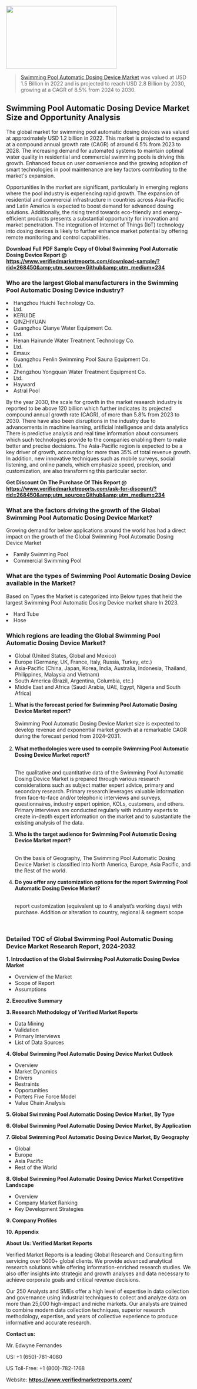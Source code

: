 
<img src="https://ffe5etoiles.com/wp-content/uploads/2024/12/MST1-300x171.png" alt="" width="300" height="171" class="alignnone size-medium wp-image-20088" /><blockquote><p><p><a href="https://www.verifiedmarketreports.com/download-sample/?rid=268450&utm_source=Github&utm_medium=234" target="_blank">Swimming Pool Automatic Dosing Device Market</a> was valued at USD 1.5 Billion in 2022 and is projected to reach USD 2.8 Billion by 2030, growing at a CAGR of 8.5% from 2024 to 2030.</p></blockquote><p><h2>Swimming Pool Automatic Dosing Device Market Size and Opportunity Analysis</h2><p>The global market for swimming pool automatic dosing devices was valued at approximately USD 1.2 billion in 2022. This market is projected to expand at a compound annual growth rate (CAGR) of around 6.5% from 2023 to 2028. The increasing demand for automated systems to maintain optimal water quality in residential and commercial swimming pools is driving this growth. Enhanced focus on user convenience and the growing adoption of smart technologies in pool maintenance are key factors contributing to the market's expansion.</p><p>Opportunities in the market are significant, particularly in emerging regions where the pool industry is experiencing rapid growth. The expansion of residential and commercial infrastructure in countries across Asia-Pacific and Latin America is expected to boost demand for advanced dosing solutions. Additionally, the rising trend towards eco-friendly and energy-efficient products presents a substantial opportunity for innovation and market penetration. The integration of Internet of Things (IoT) technology into dosing devices is likely to further enhance market potential by offering remote monitoring and control capabilities.</p></p><p class=""><strong>Download Full PDF Sample Copy of Global Swimming Pool Automatic Dosing Device Report @ <a href="https://www.verifiedmarketreports.com/download-sample/?rid=268450&amp;utm_source=Github&amp;utm_medium=234" target="_blank">https://www.verifiedmarketreports.com/download-sample/?rid=268450&amp;utm_source=Github&amp;utm_medium=234</a></strong></p><h3 id="" class="">Who are the largest Global manufacturers in the Swimming Pool Automatic Dosing Device industry?</h3><p><li>Hangzhou Huichi Technology Co.</li><li> Ltd.</li><li> KERUIDE</li><li> QINZHIYUAN</li><li> Guangzhou Qianye Water Equipment Co.</li><li>Ltd.</li><li> Henan Hairunde Water Treatment Technology Co.</li><li> Ltd.</li><li> Emaux</li><li> Guangzhou Fenlin Swimming Pool Sauna Equipment Co.</li><li> Ltd.</li><li> Zhengzhou Yongquan Water Treatment Equipment Co.</li><li> Ltd.</li><li> Hayward</li><li> Astral Pool</li></p><div class=""><div class="" dir="" data-message-author-role="" data-message-id="" data-message-model-slug=""><div class=""><div class=""><div class=""><div class="" dir="" data-message-author-role="" data-message-id="" data-message-model-slug=""><div class=""><div class=""><p>By the year 2030, the scale for growth in the market research industry is reported to be above 120 billion which further indicates its projected compound annual growth rate (CAGR), of more than 5.8% from 2023 to 2030. There have also been disruptions in the industry due to advancements in machine learning, artificial intelligence and data analytics There is predictive analysis and real time information about consumers which such technologies provide to the companies enabling them to make better and precise decisions. The Asia-Pacific region is expected to be a key driver of growth, accounting for more than 35% of total revenue growth. In addition, new innovative techniques such as mobile surveys, social listening, and online panels, which emphasize speed, precision, and customization, are also transforming this particular sector.</p><p><strong>Get Discount On The Purchase Of This Report @&nbsp; <a href="https://www.verifiedmarketreports.com/ask-for-discount/?rid=268450&amp;utm_source=Github&amp;utm_medium=234" target="_blank">https://www.verifiedmarketreports.com/ask-for-discount/?rid=268450&amp;utm_source=Github&amp;utm_medium=234</a></strong></p></div></div></div></div></div></div></div></div><h3 id="" class="">What are the factors driving the growth of the Global Swimming Pool Automatic Dosing Device Market?</h3><p id="" class="">Growing demand for below applications around the world has had a direct impact on the growth of the Global Swimming Pool Automatic Dosing Device Market</p><p id="" class=""><li>Family Swimming Pool</li><li> Commercial Swimming Pool</li></p><h3 id="" class="">What are the types of Swimming Pool Automatic Dosing Device available in the Market?</h3><p id="" class="">Based on Types the Market is categorized into Below types that held the largest Swimming Pool Automatic Dosing Device market share In 2023.</p><p id="" class=""><li>Hard Tube</li><li> Hose</li></p><h3 id="" class="">Which regions are leading the Global Swimming Pool Automatic Dosing Device Market?</h3><ul><li>Global (United States, Global and Mexico)</li><li>Europe (Germany, UK, France, Italy, Russia, Turkey, etc.)</li><li>Asia-Pacific (China, Japan, Korea, India, Australia, Indonesia, Thailand, Philippines, Malaysia and Vietnam)</li><li>South America (Brazil, Argentina, Columbia, etc.)</li><li>Middle East and Africa (Saudi Arabia, UAE, Egypt, Nigeria and South Africa)</li></ul><p><ol><li><strong>What is the forecast period for Swimming Pool Automatic Dosing Device Market report?<br /></strong><br /><span data-sheets-root="1" data-sheets-value="{&quot;1&quot;:2,&quot;2&quot;:&quot;XXXX size is expected to develop revenue and exponential market growth at a remarkable CAGR during the forecast period from 2024&ndash;2030.&quot;}" data-sheets-userformat="{&quot;2&quot;:12674,&quot;4&quot;:{&quot;1&quot;:2,&quot;2&quot;:16776960},&quot;10&quot;:2,&quot;11&quot;:0,&quot;15&quot;:&quot;Arial&quot;,&quot;16&quot;:12}">Swimming Pool Automatic Dosing Device Market size is expected to develop revenue and exponential market growth at a remarkable CAGR during the forecast period from 2024&ndash;2031.</span><br /><br /></li><li><strong>What methodologies were used to compile Swimming Pool Automatic Dosing Device Market report?<br /><br /></strong><p>The qualitative and quantitative data of the&nbsp;Swimming Pool Automatic Dosing Device Market is prepared through various research considerations such as subject matter expert advice, primary and secondary research. Primary research leverages valuable information from face-to-face and/or telephonic interviews and surveys, questionnaires, industry expert opinion, KOLs, customers, and others. Primary interviews are conducted regularly with industry experts to create in-depth expert information on the market and to substantiate the existing analysis of the data.&nbsp;</p></li><li><strong>Who is the target audience for Swimming Pool Automatic Dosing Device Market report?<br /><br /></strong><p>On the basis of Geography, The&nbsp;Swimming Pool Automatic Dosing Device Market is classified into North America, Europe, Asia Pacific, and the Rest of the world.</p></li><li><strong>Do you offer any customization options for the report Swimming Pool Automatic Dosing Device Market?<br /><br /></strong><p>report customization (equivalent up to 4 analyst&rsquo;s working days) with purchase. Addition or alteration to country, regional &amp; segment scope</p><p>&nbsp;</p></li></ol></p><h3 id="" class="">Detailed TOC of Global Swimming Pool Automatic Dosing Device Market Research Report, 2024-2032</h3><p id="" class=""><strong>1. Introduction of the Global Swimming Pool Automatic Dosing Device Market</strong></p><ul><li>Overview of the Market</li><li>Scope of Report</li><li>Assumptions</li></ul><p id="" class=""><strong>2. Executive Summary</strong></p><p id="" class=""><strong>3. Research Methodology of&nbsp;Verified Market Reports</strong></p><ul><li>Data Mining</li><li>Validation</li><li>Primary Interviews</li><li>List of Data Sources</li></ul><p id="" class=""><strong>4. Global Swimming Pool Automatic Dosing Device Market Outlook</strong></p><ul><li>Overview</li><li>Market Dynamics</li><li>Drivers</li><li>Restraints</li><li>Opportunities</li><li>Porters Five Force Model</li><li>Value Chain Analysis</li></ul><p id="" class=""><strong>5. Global Swimming Pool Automatic Dosing Device Market, By&nbsp;Type</strong></p><p id="" class=""><strong>6. Global Swimming Pool Automatic Dosing Device Market, By Application</strong></p><p id="" class=""><strong>7. Global Swimming Pool Automatic Dosing Device Market, By Geography</strong></p><ul><li>Global</li><li>Europe</li><li>Asia Pacific</li><li>Rest of the World</li></ul><p id="" class=""><strong>8. Global Swimming Pool Automatic Dosing Device Market Competitive Landscape</strong></p><ul><li>Overview</li><li>Company Market Ranking</li><li>Key Development Strategies</li></ul><p id="" class=""><strong>9. Company Profiles</strong></p><p id="" class=""><strong>10. Appendix</strong></p><p id="" class=""><strong>About Us: Verified Market Reports</strong></p><p id="" class="">Verified Market Reports is a leading Global Research and Consulting firm servicing over 5000+ global clients. We provide advanced analytical research solutions while offering information-enriched research studies. We also offer insights into strategic and growth analyses and data necessary to achieve corporate goals and critical revenue decisions.</p><p id="" class="">Our 250 Analysts and SMEs offer a high level of expertise in data collection and governance using industrial techniques to collect and analyze data on more than 25,000 high-impact and niche markets. Our analysts are trained to combine modern data collection techniques, superior research methodology, expertise, and years of collective experience to produce informative and accurate research.</p><p id="" class=""><strong>Contact us:</strong></p><p id="" class="">Mr. Edwyne Fernandes</p><p id="" class="">US: +1 (650)-781-4080</p><p id="" class="">US Toll-Free: +1 (800)-782-1768</p><p id="" class="">Website: <a target="" data-test-app-aware-link=""><strong>https://www.verifiedmarketreports.com/</strong></a></p>
